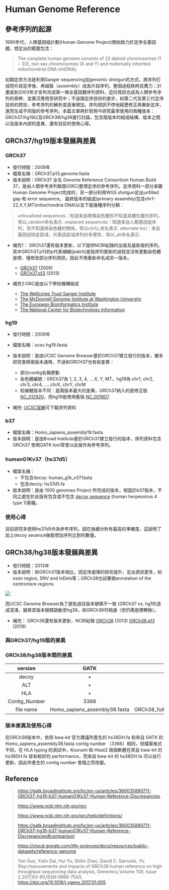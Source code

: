 # Human Genome Reference  


## 參考序列的起源
1990年代，人類基因組計劃(Human Genome Project)開始致力於定序全基因體，想定出的範圍包含：
> The complete human genome consists of 22 diploid chromosomes (1 − 22), two sex chromosomes (X and Y) and maternally inherited mitochondrial DNA (mtDNA). 

初期定序方法是利用Sanger sequencing加genomic shotgun的方式，將序列打成短片段定序後、再組裝（assembly）成長片段序列，整個過程耗時且費力；計畫直到2003年才宣布完成第一條全基因體序列資料，這份資訊也成為人類參考序列的骨幹、並廣泛應用至研究中；不過隨定序技術的進步，如第二代及第三代定序技術的問世，參考序列的解析度逐漸增加，序列資訊不停地經歷修正與重新定序，進而生成不同版的參考序列，本篇文章將針對現今研究最常使用的兩種版本：GRCh37/hg19以及GRCh38/hg38進行討論，包含兩版本的組成結構、版本之間以及版本內部的差異、還有目前的使用心得。   

##  GRCh37/hg19版本發展與差異

### GRCh37
* 發行時間：2009年
* 檔案名稱：GRCh37.p13.genome.fasta
* 版本說明：GRCh37 全名 Genome Reference Consortium Human Build 37，是由人類參考序列聯盟(GRC)整理定序的參考序列，定序資料一部分承襲Human Genome Project完成的，另一部分利用WGS shotgun定出unfilled gap 和 error sequence。
最終版本的組成(primary assembly)包含chr1-22,X,Y,MT(mitochondria DNA)以及下面幾種序列分類：

> unlocalized sequences：知道来自哪條染色體但不知道具體位置的序列，常以_random命名表示. 
> unplaced sequences：知道来自人類基因组序列，但不知道與染色體的關係，常以chrU_命名表示. 
> alternate loci：来自基因组特定區域，代表該區域序列的多樣性，常以_alt命名表示. 

* 補充1：
GRCh37還有版本更新，以下提供NCBI紀錄的出版及最新版的序列，其中GRCh37.p13的p代表補綴(patch)是指序列更新的過程並沒有更動染色體座標、僅修改部分序列資訊，因此不用重新命名成另一版本。  
    * [GRCh37](https://www.ncbi.nlm.nih.gov/assembly/GCF_000001405.13/#/st) (2009)
    * [GRCh37.p13](https://www.ncbi.nlm.nih.gov/assembly/GCF_000001405.25/) (2013) 

* 補充2:GRC是由以下學術機構組成
  * [The Wellcome Trust Sanger Institute](https://www.sanger.ac.uk/science/programmes/)
  * [The McDonnell Genome Institute at Washington University](https://www.genome.wustl.edu)
  * [The European Bioinformatics Institute](https://www.ebi.ac.uk)
  * [The National Center for Biotechnology Information](https://www.ncbi.nlm.nih.gov)

### hg19
* 發行時間：2009年
* 檔案名稱：ucsc.hg19.fasta
* 版本說明：是由UCSC Genome Browser基於GRCh37建立發行的版本，蠻多研究會將兩版本通用，不過和GRCH37也有些差異：
  * 部分contig名稱更動
  * 染色體編號：GRCh37為 1, 2, 3, 4, ….X, Y, MT，hg19為 chr1, chr2, chr3, chr4, …..chrX, chrY, chrM
  * 粒線體版本不同：是兩版本最大的差異，GRCh37納入的是修正版 [NC_012920](https://www.genome.jp/dbget-bin/www_bget?refseq:NC_012920)，而hg19是使用舊版 [NC_001807](https://)

* 補充:
[UCSC官網](https://hgdownload.soe.ucsc.edu/downloads.html)可下載序列資料

### b37
* 檔案名稱：Homo_sapiens_assembly19.fasta
* 版本說明：是由Broad Institute基於GRCh37建立發行的版本，序列資料包含 GRCh37 使用GATK tool常會以此版作為參考序列。

### humanG1Kv37（hs37d5）

* 檔案名稱：
   * 不包含decoy: human_g1k_v37.fasta 
   * 包含decoy: hs37d5.fa
* 版本說明：是由 1000 genomes Project 所完成的版本，相當於b37版本，不同之處在於此版有包含或不包含 [decoy sequence](https://www.ncbi.nlm.nih.gov/nuccore/NC_007605) (human herpesvirus 4 type 1)兩種。

### 使用心得
目前研究多使用hs37d5作為參考序列，因在後續分析有最高的準確度，這說明了加上decoy seuence後能增加序列比對的數量。

## GRCh38/hg38版本發展與差異

* 發行時間：2013年
* 版本說明：和GRCh37版本相比，因定序處理的技術提升，定出資訊更多，如 exon region, SNV and InDels等；GRCh38也試著做annotation of the centromere regions. 

![](https://i.imgur.com/sqfEIig.png)

而UCSC Genome Browser為了避免過往版本號碼不一致 (GRCh37 vs. hg19)造成混淆，變將其版本號碼跳動至hg38，和GRCh38可相通（但仍需座標轉換）。

* 補充：
GRCh38還有版本更新，NCBI紀錄
[GRCh38](https://www.ncbi.nlm.nih.gov/assembly/GCF_000001405.26/) (2013)
[GRCh38.p13](https://www.ncbi.nlm.nih.gov/assembly/GCF_000001405.39/) (2019)

### 與GRCh37/hg19版的差異
### GRCh38/hg38版本間的差異 

|    version    |           GATK           |              Illumina                | bwakit |              1000 Genome              |                         NCBI                         |
|:-------------:|:-----------------------------:|:------------------------------------------:|:-----------:|:------------------------------------------:|:---------------------------------------------------------:|
|     decoy     |               +               |                     +                      |      +      |                     +                      |                             +                             |
|      ALT      |               +               |                     +                      |      +      |                     +                      |                             +                             |
|      HLA      |               +               |                     +                      |      +      |                     +                      |                             -                             |
| Contig_Number |             3366              |                    3366                    |    5751     |                    3366                    |                           2841                            |
|   file name   | Homo_sapiens_assembly38.fasta | GRCh38_full_analysis_set_plus_decoy_hla.fa |  hs38DH.fa  | GRCh38_full_analysis_set_plus_decoy_hla.fa | GCA_000001405.15_GRCh38_full_plus_hs38d1_analysis_set.fna |

### 版本差異及使用心得
在GRCh38版本中，依照 bwa-kit 官方建議所產生的 hs38DH.fa 和來自 GATK 的Homo_sapiens_assembly38.fasta contig number （3366）相同，但檔案格式不同，在 HLA typing 的測試中，Kourami 和 Hisat2 兩個軟體在來自 bwa-kit 的 hs38DH.fa 皆有較好的 performance，而來自 bwa-kit 的 hs38DH.fa 可以自行更新，因此所產生的 contig number 會隨之而改變。  


## Reference
> https://gatk.broadinstitute.org/hc/en-us/articles/360035890711-GRCh37-hg19-b37-humanG1Kv37-Human-Reference-Discrepancies.
> 
> https://www.ncbi.nlm.nih.gov/grc
> 
> https://www.ncbi.nlm.nih.gov/grc/help/definitions/
> 
> https://gatk.broadinstitute.org/hc/en-us/articles/360035890711-GRCh37-hg19-b37-humanG1Kv37-Human-Reference-Discrepancies#comparison
> 
> https://cloud.google.com/life-sciences/docs/resources/public-datasets/reference-genome
> 
> Yan Guo, Yulin Dai, Hui Yu, Shilin Zhao, David C. Samuels, Yu Shyr,Improvements and impacts of GRCh38 human reference on high throughput sequencing data analysis,
Genomics,Volume 109, Issue 2,2017,83-90,ISSN 0888-7543,
https://doi.org/10.1016/j.ygeno.2017.01.005.
